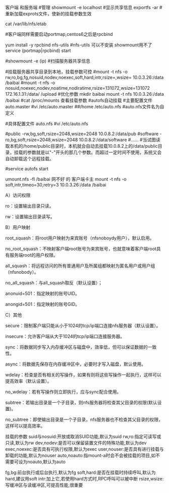 客户端 和服务端
#管理
showmount -e  localhost #显示共享信息
exportfs -ar  #重新加载exprots文件，使新的挂载参数生效

cat /var/lib/nfs/etab  



#客户端同样需要启动portmap,centos6之后是rpcbind

yum install -y  rpcbind nfs-utils
#nfs-utils 可以不安装  showmount用不了
service  (portmap|rpcbind)  start

#showmount -e (ip)  #扫描服务器共享信息

#挂载服务器共享目录到本地，挂载参数可控
#mount -t nfs -o rw,ro,bg,fg,nosuid,nodev,noexec,soft,hard,intr,rsize=,wsize=  10.0.3.26:/data  /baibai
#mount -t nfs -o nosuid,noexec,nodev,noatime,nodiratime,rsize=131072,wsize=131072 172.16.1.31:/data/ /upload #优化参数
mkdir baibai
mount -t nfs 10.0.3.26:/data  /baibai
#cat /proc/mounts 查看挂载参数
#autofs自动挂载
#主要配置文件 auto.master
#vi  /etc/auto.master
##/home   /etc/auto.nfs  #auto.nfs文件名为自定义

#具体配置文件 auto.nfs
#vi  /etc/auto.nfs

#public  -rw,bg,soft,rsize=2048,wsize=2048  10.0.8.2:/data/pub
#software  -ro,bg,soft,rsize=2048,wsize=2048  10.0.8.2:/data/software
#……
#当试图读取本机的/home/public目录时，本机就会自动去挂载10.0.8.2上的/data/public目录，挂载的参数就是以"-"开头的那几个参数。而超过一定时间不使用，系统又会自动卸载这个远程挂载。

#service autofs start


umount.nfs -fl /baibai
网不好  的  客户端卡主
mount -t nfs  -o soft,intr,timeo=30,retry=3   10.0.3.26:/data  /baibai

A）访问权限

ro：设置输出目录只读。

rw：设置输出目录读写。

B）用户映射

root_squash：将root用户映射为来宾账号（nfsnoboydy用户），默认启用。

no_root_squash：不映射客户端root账号为来宾账号，也就意味着客户端root具有服务端root的用户权限。

all_squash：将远程访问的所有普通用户及所属组都映射为匿名用户或用户组（nfsnobody）。

no_all_squash：与all_squash取反（默认设置）；

anonuid=501：指定映射的账号UID。

anongid=501：指定映射的账号GID。

C）其他

secure：限制客户端只能从小于1024的tcp/ip端口连接nfs服务器（默认设置）。

insecure：允许客户端从大于1024的tcp/ip端口连接服务器。

sync：将数据同步写入内存缓冲区与磁盘中，效率低，但可以保证数据的一致性。

async：将数据先保存在内存缓冲区中，必要时才写入磁盘，默认使用。

wdelay：检查是否有相关的写操作，如果有则将这些写操作一起执行，这样可以提高效率（默认设置）。

no_wdelay：若有写操作则立即执行，应与sync配合使用。

subtree：若输出目录是一个子目录，则nfs服务器将检查其父目录的权限(默认设置)。

no_subtree：即使输出目录是一个子目录，nfs服务器也不检查其父目录的权限，这样可以提高效率。


挂载的参数
suid与nosuid:开放或取消SUID功能,默认为suid
rw,ro:指定可读写或只读,默认为rw
dev,nodev:是否可以保留装置文件的特殊功能,默认为dev
exec,noexec:是否具有可执行权限,默认为exec
user,nouser:是否具有进行挂载与卸载的功能,默认为nouser
auto,noauto:指mount-a时会不会被挂载的项目,如不需要可设为noauto,默认为auto

fg,bg:前台执行或后台执行,默认为fg
soft,hard:是否在挂载时持续呼叫,默认为hard,建议用soft
intr:加上它,若使用hard方式时,RPC呼叫可以被中断
rsize,wsize:写缓冲区与读缓冲区,可提高性能,很重要
